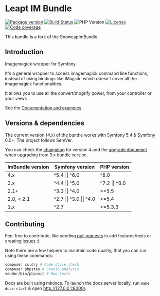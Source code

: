 Leapt IM Bundle
===============

[![Package version](https://img.shields.io/packagist/v/leapt/im-bundle.svg?style=flat-square)](https://packagist.org/packages/leapt/im-bundle)
[![Build Status](https://img.shields.io/github/workflow/status/leapt/im-bundle/Continuous%20Integration/4.x?style=flat-square)](https://github.com/leapt/im-bundle/actions?query=workflow%3A%22Continuous+Integration%22)
![PHP Version](https://img.shields.io/packagist/php-v/leapt/im-bundle.svg?branch=4.x&style=flat-square)
[![License](https://img.shields.io/badge/license-MIT-red.svg?style=flat-square)](LICENSE)
[![Code coverage](https://img.shields.io/codecov/c/github/leapt/im-bundle?style=flat-square)](https://codecov.io/gh/leapt/im-bundle/branch/4.x)

This bundle is a fork of the SnowcapImBundle.

Introduction
------------

Imagemagick wrapper for Symfony.

It's a general wrapper to access imagemagick command line functions, instead of using bindings like iMagick,
which doesn't cover all the imagemagick functionalities.

It allows you to use all the convert/mogrify power, from your controller or your views

See the [Documentation and examples](https://im-bundle.leapt.dev/)

Versions & dependencies
-----------------------

The current version (4.x) of the bundle works with Symfony 5.4 & Symfony 6.0+.
The project follows SemVer.

You can check the [changelog](CHANGELOG-4.x.md) for version 4 and the [upgrade document](UPGRADE-4.x.md) when upgrading
from 3.x bundle version.

| ImBundle version  | Symfony version           | PHP version
| ----------------- | ------------------------- | -----------
| 4.x               | ^5.4 \|\| ^6.0            | ^8.0
| 3.x               | ^4.4 \|\| ^5.0            | ^7.2 \|\| ^8.0
| 2.1+              | ^3.3 \|\| ^4.0            | >=5.5
| 2.0, < 2.1        | ^2.7 \|\| ^3.0 \|\| ^4.0  | >=5.4
| 1.x               | ^2.7                      | >=5.3.3

Contributing
------------

Feel free to contribute, like sending [pull requests](https://github.com/leapt/im-bundle/pulls) to add features/tests
or [creating issues](https://github.com/leapt/im-bundle/issues) :)

Note there are a few helpers to maintain code quality, that you can run using these commands:

```bash
composer cs:dry # Code style check
composer phpstan # Static analysis
vendor/bin/phpunit # Run tests
```

Docs are built using mkdocs. To launch the docs server locally, run `make docs-start` & open http://127.0.0.1:8000/.
